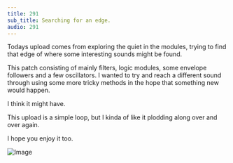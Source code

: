 ```yaml
---
title: 291
sub_title: Searching for an edge.
audio: 291
---
```


Todays upload comes from exploring the quiet in the modules, trying to find that edge of where some interesting sounds might be found. 

This patch consisting of mainly filters, logic modules, some envelope followers and a few oscillators. I wanted to try and reach a different sound through using some more tricky methods in the hope that something new would happen.

I think it might have.

This upload is a simple loop, but I kinda of like it plodding along over and over again.

I hope you enjoy it too.

![Image](/assets/img/Snd-291.png)